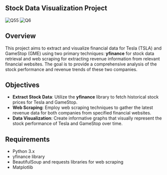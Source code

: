 
## Stock Data Visualization Project
![Q55](https://github.com/user-attachments/assets/f0d22dcb-9e51-4354-b818-bd0bfdb7c0ae)
![Q6](https://github.com/user-attachments/assets/e80c67d7-3416-4ee7-b177-e39262258162)

## Overview

This project aims to extract and visualize financial data for Tesla (TSLA) and GameStop (GME) using two primary techniques: **yfinance** for stock data retrieval and web scraping for extracting revenue information from relevant financial websites. The goal is to provide a comprehensive analysis of the stock performance and revenue trends of these two companies.

## Objectives

- **Extract Stock Data**: Utilize the **yfinance** library to fetch historical stock prices for Tesla and GameStop.
- **Web Scraping**: Employ web scraping techniques to gather the latest revenue data for both companies from specified financial websites.
- **Data Visualization**: Create informative graphs that visually represent the stock performance of Tesla and GameStop over time.

## Requirements

- Python 3.x
- yfinance library
- BeautifulSoup and requests libraries for web scraping
- Matplotlib

